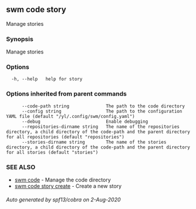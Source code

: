 ## swm code story

Manage stories

### Synopsis

Manage stories

### Options

```
  -h, --help   help for story
```

### Options inherited from parent commands

```
      --code-path string              The path to the code directory
      --config string                 The path to the configuration YAML file (default "/yl/.config/swm/config.yaml")
      --debug                         Enable debugging
      --repositories-dirname string   The name of the repositories directory, a child directory of the code-path and the parent directory for all repositories (default "repositories")
      --stories-dirname string        The name of the stories directory, a child directory of the code-path and the parent directory for all stories (default "stories")
```

### SEE ALSO

* [swm code](swm_code.md)	 - Manage the code directory
* [swm code story create](swm_code_story_create.md)	 - Create a new story

###### Auto generated by spf13/cobra on 2-Aug-2020
